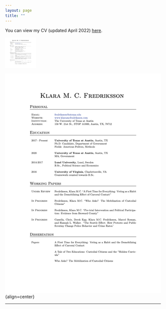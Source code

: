 ```yaml
---
layout: page
title: ""
---
```


You can view my CV (updated April 2022) [here](assets/Fredriksson_cv_0422.pdf).

<img src="/assets/Fredriksson_cv_0422.png" alt="Fredriksson_cv" style="height: 100px; width:100px;"/>

![some discription](/assets/Fredriksson_cv_0422.png "CV"){align=center}

---
